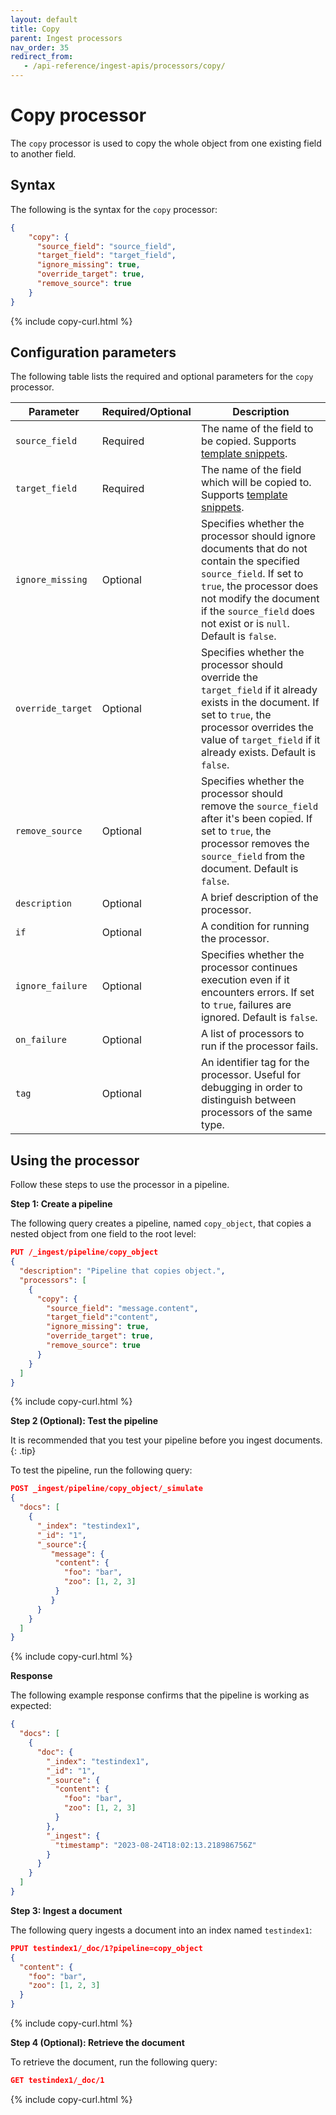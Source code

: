```yaml
---
layout: default
title: Copy
parent: Ingest processors
nav_order: 35
redirect_from:
   - /api-reference/ingest-apis/processors/copy/
---
```


# Copy processor

The `copy` processor is used to copy the whole object from one existing field to another field.

## Syntax

The following is the syntax for the `copy` processor: 

```json
{
    "copy": {
      "source_field": "source_field", 
      "target_field": "target_field",
      "ignore_missing": true,
      "override_target": true,
      "remove_source": true
    }
}
```
{% include copy-curl.html %}

## Configuration parameters

The following table lists the required and optional parameters for the `copy` processor.

| Parameter  | Required/Optional  | Description  |
|---|---|---|
`source_field`  | Required  | The name of the field to be copied. Supports [template snippets]({{site.url}}{{site.baseurl}}/ingest-pipelines/create-ingest/#template-snippets). |
`target_field`  | Required  | The name of the field which will be copied to. Supports [template snippets]({{site.url}}{{site.baseurl}}/ingest-pipelines/create-ingest/#template-snippets). |
`ignore_missing`  | Optional  | Specifies whether the processor should ignore documents that do not contain the specified `source_field`. If set to `true`, the processor does not modify the document if the `source_field` does not exist or is `null`. Default is `false`. |
`override_target`  | Optional  | Specifies whether the processor should override the `target_field` if it already exists in the document. If set to `true`, the processor overrides the value of `target_field` if it already exists. Default is `false`. |
`remove_source`  | Optional  | Specifies whether the processor should remove the `source_field` after it's been copied. If set to `true`, the processor removes the `source_field` from the document. Default is `false`. |
`description`  | Optional  | A brief description of the processor.  |
`if` | Optional | A condition for running the processor. |
`ignore_failure` | Optional | Specifies whether the processor continues execution even if it encounters errors. If set to `true`, failures are ignored. Default is `false`. |
`on_failure` | Optional | A list of processors to run if the processor fails. |
`tag` | Optional | An identifier tag for the processor. Useful for debugging in order to distinguish between processors of the same type. |

## Using the processor

Follow these steps to use the processor in a pipeline.

**Step 1: Create a pipeline** 

The following query creates a pipeline, named `copy_object`, that copies a nested object from one field to the root level: 

```json
PUT /_ingest/pipeline/copy_object
{
  "description": "Pipeline that copies object.",
  "processors": [
    {
      "copy": {
        "source_field": "message.content", 
        "target_field":"content",
        "ignore_missing": true,
        "override_target": true,
        "remove_source": true
      }
    }
  ]
}
```
{% include copy-curl.html %}

**Step 2 (Optional): Test the pipeline**

It is recommended that you test your pipeline before you ingest documents.
{: .tip}

To test the pipeline, run the following query:

```json
POST _ingest/pipeline/copy_object/_simulate
{
  "docs": [
    {
      "_index": "testindex1",
      "_id": "1",
      "_source":{
         "message": {
          "content": {
            "foo": "bar",
            "zoo": [1, 2, 3]
          }
         }
      }
    }
  ]
}
```
{% include copy-curl.html %}

**Response**

The following example response confirms that the pipeline is working as expected:

```json
{
  "docs": [
    {
      "doc": {
        "_index": "testindex1",
        "_id": "1",
        "_source": {
          "content": {
            "foo": "bar",
            "zoo": [1, 2, 3]
          }
        },
        "_ingest": {
          "timestamp": "2023-08-24T18:02:13.218986756Z"
        }
      }
    }
  ]
}
```

**Step 3: Ingest a document**

The following query ingests a document into an index named `testindex1`:

```json
PPUT testindex1/_doc/1?pipeline=copy_object
{
  "content": {
    "foo": "bar",
    "zoo": [1, 2, 3]
  }
}
```
{% include copy-curl.html %}

**Step 4 (Optional): Retrieve the document**

To retrieve the document, run the following query:

```json
GET testindex1/_doc/1
```
{% include copy-curl.html %}
